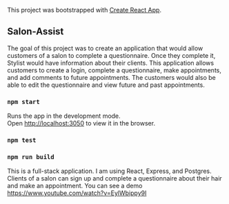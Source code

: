 This project was bootstrapped with [Create React App](https://github.com/facebook/create-react-app).

## Salon-Assist 

The goal of this project was to create an application that would allow customers of a salon to complete a questionnaire. Once they complete it, Stylist would have information about their clients. This application allows customers to create a login, complete a questionnaire, make appointments, and add comments to future appointments. The customers would also be able to edit the questionnaire and view future and past appointments.





### `npm start`

Runs the app in the development mode.<br />
Open [http://localhost:3050](http://localhost:3050) to view it in the browser.

### `npm test`

### `npm run build`

This is a full-stack application. I am using React, Express, and Postgres. Clients of a salon can sign up and complete a questionnaire about their hair and make an appointment. You can see a demo
https://www.youtube.com/watch?v=EylWbippy9I
